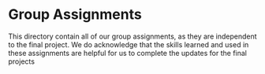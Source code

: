 # Group Assignments

This directory contain all of our group assignments, as they are independent to the final project. We do acknowledge that the skills learned and used in these assignments are helpful for us to complete the updates for the final projects